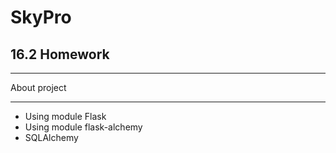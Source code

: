 # SkyPro

## 16.2 Homework

***
About project
***

* Using module Flask
* Using module flask-alchemy
* SQLAlchemy

